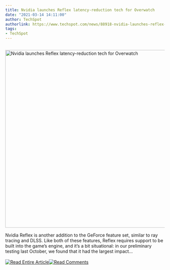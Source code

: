 ```yaml
---
title: Nvidia launches Reflex latency-reduction tech for Overwatch
date: "2021-03-14 14:11:00"
author: TechSpot
authorlink: https://www.techspot.com/news/88918-nvidia-launches-reflex-latency-reduction-tech-overwatch.html
tags:
- TechSpot
---
```

<a href="https://www.techspot.com/news/88918-nvidia-launches-reflex-latency-reduction-tech-overwatch.html" target="_blank"><img src="https://static.techspot.com/images2/news/ts3_thumbs/2021/03/2021-03-13-ts3_thumbs-be9.jpg" width="800" height="560" style="padding: 15px 0" title="Nvidia launches Reflex latency-reduction tech for Overwatch" /></a><br />Nvidia Reflex is another addition to the GeForce feature set, similar to ray tracing and DLSS. Like both of these features, Reflex requires support to be built into the game’s engine, and it’s a bit situational: in our preliminary testing last October, we found that it had the largest impact...<br /><br /><a href="https://www.techspot.com/news/88918-nvidia-launches-reflex-latency-reduction-tech-overwatch.html"><img src="https://static.techspot.com/images/rss/rss_buttons_01.png" border="0" alt="Read Entire Article" /></a><a href="https://www.techspot.com/news/88918-nvidia-launches-reflex-latency-reduction-tech-overwatch.html#comments"><img src="https://static.techspot.com/images/rss/rss_buttons_02.png" border="0" alt="Read Comments" /></a><br /><br />